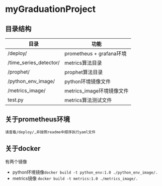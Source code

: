 # myGraduationProject

## 目录结构
| 目录 | 功能 |
| --- | --- |
|/deploy/ | prometheus + grafana环境 | 
|/time_series_detector/ | metrics算法目录 |
|/prophet/ | prophet算法目录 |
|/python_env_image/ | python环境镜像文件 |
|/metrics_image/ | metrics_image环境镜像文件 |
|test.py | metrics算法测试文件 |

## 关于prometheus环境
    请查看/deploy/,并按照readme中顺序执行yaml文件
## 关于docker
  有两个镜像
- python环境镜像```docker build -t python_env:1.0 ./python_env_image/.```
- metrics镜像
```docker build -t metrics:1.0 ./metrics_image/.```